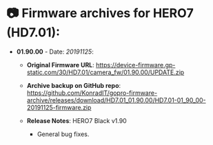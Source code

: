 # 📷 Firmware archives for HERO7 (HD7.01):

- **01.90.00** - Date: *20191125*:
	- **Original Firmware URL**: https://device-firmware.gp-static.com/30/HD7.01/camera_fw/01.90.00/UPDATE.zip
	- **Archive backup on GitHub repo**: https://github.com/KonradIT/gopro-firmware-archive/releases/download/HD7.01_01.90.00/HD7.01-01_90_00-20191125-firmware.zip
	- **Release Notes**:
	HERO7 Black v1.90
	
	  * General bug fixes. 
	
	
				
